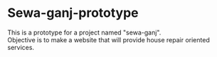 # Sewa-ganj-prototype
This is a prototype for a project named "sewa-ganj". 
<br>
Objective is to make a website that will provide house repair oriented services.
